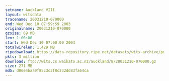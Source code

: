 ```yaml
---
setname: Auckland VIII
layout: witsdata
tracename: 20031210-070000
end: Wed Dec 10 07:59:59 2003
originalname: 20031210-070000
gzsize: 69 MB
len: 1:00:00
start: Wed Dec 10 07:00:00 2003
totalwirelen: 1,429 MB
ripedownload: https://data-repository.ripe.net/datasets/wits-archive/pma/long/auck/8//20031210-070000.gz
pkts: 3 million
download: ftp://wits.cs.waikato.ac.nz/auckland/8/20031210-070000.gz
size: 271 MB
md5: d06e4baa9f85c3c3f8c232dd83fa64ca
---
```

